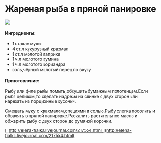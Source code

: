# Жареная рыба в пряной панировке

![](https://s-media-cache-ak0.pinimg.com/564x/36/86/36/368636d4ce871c9a14809350b3b440f8.jpg)

#### Ингредиенты:

* 1 стакан муки 
* 4 ст.л кукурузный крахмал
* 1 ст.л молотой паприки
* 1 ч.л молотого кумина
* 1 ч.л молотого кориандра
* соль,чёрный молотый перец по вкусу

#### Приготовление:

Рыбу или филе рыбы помыть,обсушить бумажным полотенцем.Если рыба целиком,то сделать надрезы на спинке с двух сторон или нарезать на порционные кусочки.

Смешать муку с крахмалом,специями и солью.Рыбу слегка посолить и обвалять в пряной панировке.Раскалить растительное масло и обжарить рыбу с двух сторон до румяной корочки.

[_http://elena-fialka.livejournal.com/217554.html_](http://elena-fialka.livejournal.com/217554.html)

